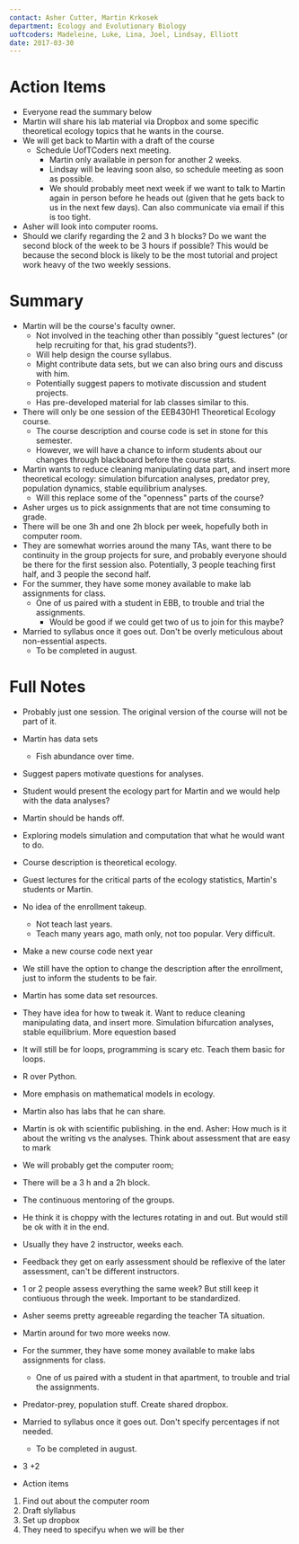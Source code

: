 ```yaml
---
contact: Asher Cutter, Martin Krkosek
department: Ecology and Evolutionary Biology
uoftcoders: Madeleine, Luke, Lina, Joel, Lindsay, Elliott
date: 2017-03-30
---
```


# Action Items
- Everyone read the summary below
- Martin will share his lab material via Dropbox and some specific theoretical ecology topics that he wants in the course.
- We will get back to Martin with a draft of the course
    - Schedule UofTCoders next meeting.
        - Martin only available in person for another 2 weeks.
        - Lindsay will be leaving soon also, so schedule meeting as soon as possible.
        - We should probably meet next week if we want to talk to Martin again in person before he heads out (given that he gets back to us in the next few days). Can also communicate via email if this is too tight.
- Asher will look into computer rooms.
- Should we clarify regarding the 2 and 3 h blocks? Do we want the second block of the week to be 3 hours if possible? This would be because the second block is likely to be the most tutorial and project work heavy of the two weekly sessions.

# Summary
- Martin will be the course's faculty owner.
    - Not involved in the teaching other than possibly "guest lectures" (or help recruiting for that, his grad students?).
    - Will help design the course syllabus.
    - Might contribute data sets, but we can also bring ours and discuss with him.
    - Potentially suggest papers to motivate discussion and student projects.
    - Has pre-developed material for lab classes similar to this.
- There will only be one session of the EEB430H1 Theoretical Ecology course.
    - The course description and course code is set in stone for this semester.
    - However, we will have a chance to inform students about our changes through blackboard before the course starts.
- Martin wants to reduce cleaning manipulating data part, and insert more theoretical ecology: simulation bifurcation analyses, predator prey, population dynamics, stable equilibrium analyses.
    - Will this replace some of the "openness" parts of the course?
- Asher urges us to pick assignments that are not time consuming to grade.
- There will be one 3h and one 2h block per week, hopefully both in computer room.
- They are somewhat worries around the many TAs, want there to be continuity in the group projects for sure, and probably everyone should be there for the first session also. Potentially, 3 people teaching first half, and 3 people the second half.
- For the summer, they have some money available to make lab assignments for class.
    - One of us paired with a student in EBB, to trouble and trial the assignments.
        - Would be good if we could get two of us to join for this maybe?
- Married to syllabus once it goes out. Don't be overly meticulous about non-essential aspects.
    - To be completed in august.

# Full Notes
- Probably just one session. The original version of the course will not be part of it.
- Martin has data sets
    - Fish abundance over time.
- Suggest papers motivate questions for analyses.
- Student would present the ecology part for Martin and we would help with the data analyses?
- Martin should be hands off.
- Exploring models simulation and computation that what he would want to do.
- Course description is theoretical ecology.
- Guest lectures for the critical parts of the ecology statistics, Martin's students or Martin.
- No idea of the enrollment takeup.
    - Not teach last years.
    - Teach many years ago, math only, not too popular. Very difficult.
- Make a new course code next year
- We still have the option to change the description after the enrollment, just to inform the students to be fair.
- Martin has some data set resources.
- They have idea for how to tweak it. Want to reduce cleaning manipulating data, and insert more. Simulation bifurcation analyses, stable equilibrium. More equestion based
- It will still be for loops, programming is scary etc. Teach them basic for loops.
- R over Python.
- More emphasis on mathematical models in ecology.
- Martin also has labs that he can share.
- Martin is ok with scientific publishing. in the end. Asher: How much is it about the writing vs the analyses. Think about assessment that are easy to mark 
- We will probably get the computer room;
- There will be a 3 h and a 2h block.
- The continuous mentoring of the groups.
- He think it is choppy with the lectures rotating in and out. But would still be ok with it in the end.
- Usually they have 2 instructor,  weeks each.
- Feedback they get on early assessment should be reflexive of the later assessment, can't be different instructors.
- 1 or 2 people assess everything the same week? But still keep it contiuous through the week. Important to be standardized.
- Asher seems pretty agreeable regarding the teacher TA situation.
- Martin around for two more weeks now.
- For the summer, they have some money available to make labs assignments for class.
    - One of us paired with a student in that apartment, to trouble and trial the assignments.
- Predator-prey, population stuff. Create shared dropbox.
- Married to syllabus once it goes out. Don't specify percentages if not needed.
    - To be completed in august.
- 3 +2

- Action items
1. Find out about the computer room
2. Draft slyllabus
3. Set up dropbox
4. They need to specifyu when we will be ther
